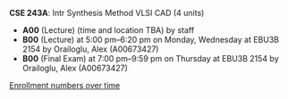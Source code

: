 **CSE 243A**: Intr Synthesis Method VLSI CAD (4 units)

- **A00** (Lecture) (time and location TBA) by staff
- **B00** (Lecture) at 5:00 pm–6:20 pm on Monday, Wednesday at EBU3B 2154 by Orailoglu, Alex (A00673427)
- **B00** (Final Exam) at 7:00 pm–9:59 pm on Thursday at EBU3B 2154 by Orailoglu, Alex (A00673427)

[Enrollment numbers over time](./CSE243A.tsv)
